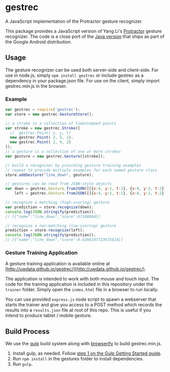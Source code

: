 # gestrec

A JavaScript implementation of the Protractor gesture recognizer.

This package provides a JavaScript version of Yang Li's [Protractor](http://yangl.org/pdf/protractor-chi2010.pdf) gesture recognizer. The code is a close port of the [Java version](https://android.googlesource.com/platform/frameworks/base/+/master/core/java/android/gesture) that ships as part of the Google Android distribution.

## Usage

The gesture recognizer can be used both server-side and client-side. For use in node.js, simply `npm install gestrec` or include gestrec as a dependency in your package.json file. For use on the client, simply import gestrec.min.js in the browser.

### Example

```javascript
var gestrec = require('gestrec');
var store = new gestrec.GestureStore();

// a stroke is a collection of timestamped points
var stroke = new gestrec.Stroke([
  //  gestrec.Point( x, y, t)
  new gestrec.Point( 2, 5, 1),
  new gestrec.Point( 2, 9, 2)
]);
// a gesture is a collection of one or more strokes
var gesture = new gestrec.Gesture([stroke]);

// build a recognizer by providing gesture training examples
// repeat to provide multiple examples for each named gesture class
store.addGesture("line_down", gesture);

// gestures can be read from JSON-style objects
var down = gestrec.Gesture.fromJSON([[{x:4, y:1, t:1}, {x:4, y:3, t:2}]]),
    left = gestrec.Gesture.fromJSON([[{x:4, y:1, t:1}, {x:8, y:1, t:2}]]);

// recognize a matching (high-scoring) gesture
var prediction = store.recognize(down);
console.log(JSON.stringify(prediction));
// [{"name":"line_down","score":67108864}]

// recognize a non-matching (low-scoring) gesture
prediction = store.recognize(left);
console.log(JSON.stringify(prediction));
// [{"name":"line_down","score":0.6366197723675814}]
```

### Gesture Training Application

A gesture training application is available online at [http://uwdata.github.io/gestrec/](http://uwdata.github.io/gestrec/).

The application is intended to work with both mouse and touch input. The code for the training application is included in this repository under the `trainer` folder. Simply open the `index.html` file in a browser to run locally.

You can use provided `express.js` node script to spawn a webserver that starts the trainer and give you access to a POST method which records the results into a `results.json` file at root of this repo.
This is useful if you intend to produce tablet / mobile gesture.

## Build Process

We use the [gulp](http://gulpjs.com/) build system along with [browserify](http://browserify.org/) to build gestrec.min.js.

1. Install gulp, as needed. Follow [step 1 on the Gulp Getting Started guide](https://github.com/gulpjs/gulp/blob/master/docs/getting-started.md).
2. Run `npm install` in the gestures folder to install dependencies.
3. Run `gulp`.

